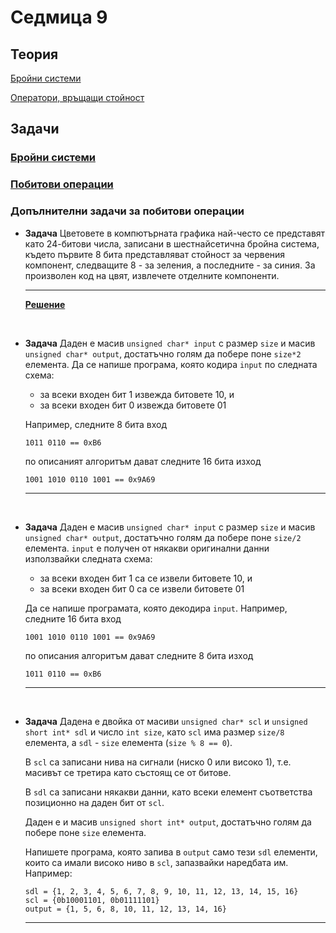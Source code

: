 # Седмица 9

## Теория

[Бройни системи](https://drive.google.com/file/d/1uB-t8U2VO51UbURDE-I8XPzmkmK4sOPp/view?usp=sharing)

[Оператори, връщащи стойност](https://drive.google.com/file/d/1HT_KqTEmDCikOUsHJmwB5PbNPUw3VwsO/view?usp=sharing)

## Задачи

### [Бройни системи](https://github.com/telinc1/Introduction-To-Programming-Problems/blob/master/resources/tasks/numeral_systems.md)

### [Побитови операции](https://github.com/telinc1/Introduction-To-Programming-Problems/blob/master/resources/tasks/bitwise_operators.md)

### Допълнителни задачи за побитови операции

- **Задача** Цветовете в компютърната графика най-често се представят като 24-битови числа, записани в шестнайсетична бройна система, където първите 8 бита представляват стойност за червения компонент, следващите 8 - за зеления, а последните - за синия. За произволен код на цвят, извлечете отделните компоненти.

	---
	**[Решение](hexcolors.cpp)**

<br>

- **Задача** Даден е масив `unsigned char* input` с размер `size` и масив `unsigned char* output`, достатъчно голям да побере поне `size*2` елемента. Да се напише програма, която кодира `input` по следната схема:
    - за всеки входен бит 1 извежда битовете 10, и
    - за всеки входен бит 0 извежда битовете 01

    Например, следните 8 бита вход

    `1011 0110 == 0xB6`

    по описаният алгоритъм дават следните 16 бита изход

    `1001 1010 0110 1001 == 0x9A69`

    ---

<br>

- **Задача** Даден е масив `unsigned char* input` с размер `size` и масив `unsigned char* output`, достатъчно голям да побере поне `size/2` елемента. `input` е получен от някакви оригинални данни използвайки следната схема:
    - за всеки входен бит 1 са се извели битовете 10, и
    - за всеки входен бит 0 са се извели битовете 01

    Да се напише програмата, която декодира `input`. Например, следните 16 бита вход

    `1001 1010 0110 1001 == 0x9A69`

    по описания алгоритъм дават следните 8 бита изход

    `1011 0110 == 0xB6`

    ---

<br>

- **Задача** Дадена е двойка от масиви `unsigned char* scl` и `unsigned short int* sdl` и число `int size`, като `scl` има размер `size/8` елемента, а `sdl` - `size` елемента (`size % 8 == 0`).

    В `scl` са записани нива на сигнали (ниско 0 или високо 1), т.е. масивът се третира като състоящ се от битове.

    В `sdl` са записани някакви данни, като всеки елемент съответства позиционно на даден бит от `scl`.

    Даден е и масив `unsigned short int* output`, достатъчно голям да побере поне `size` елемента.

    Напишете програма, която запива в `output` само тези `sdl` елементи, които са имали високо ниво в `scl`, запазвайки наредбата им. Например:

    ```
    sdl = {1, 2, 3, 4, 5, 6, 7, 8, 9, 10, 11, 12, 13, 14, 15, 16}
    scl = {0b10001101, 0b01111101}
    output = {1, 5, 6, 8, 10, 11, 12, 13, 14, 16}
    ```

    ---
